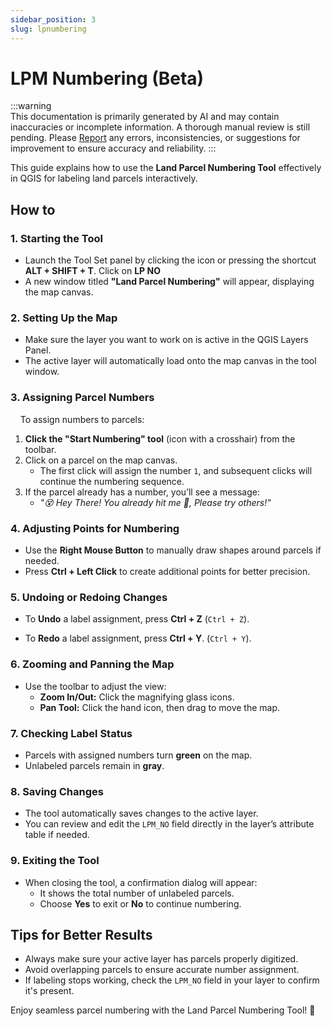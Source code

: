 ```yaml
---
sidebar_position: 3
slug: lpnumbering
---
```


# LPM Numbering (Beta)

:::warning  
This documentation is primarily generated by AI and may contain inaccuracies or incomplete information. A thorough manual review is still pending. Please [Report](../../feedback) any errors, inconsistencies, or suggestions for improvement to ensure accuracy and reliability.
:::  

This guide explains how to use the **Land Parcel Numbering Tool** effectively in QGIS for labeling land parcels interactively.

## How to

### 1. Starting the Tool

- Launch the Tool Set panel by clicking the icon or pressing the shortcut **ALT + SHIFT + T**. Click on **LP NO**
- A new window titled **"Land Parcel Numbering"** will appear, displaying the map canvas.

### 2. Setting Up the Map

- Make sure the layer you want to work on is active in the QGIS Layers Panel.
- The active layer will automatically load onto the map canvas in the tool window.

### 3. Assigning Parcel Numbers

    To assign numbers to parcels:

1. **Click the "Start Numbering" tool** (icon with a crosshair) from the toolbar.
2. Click on a parcel on the map canvas.
   - The first click will assign the number `1`, and subsequent clicks will continue the numbering sequence.
3. If the parcel already has a number, you’ll see a message:
   - *"😵 Hey There! You already hit me 🎯, Please try others!"*

### 4. Adjusting Points for Numbering

- Use the **Right Mouse Button** to manually draw shapes around parcels if needed.
- Press **Ctrl + Left Click** to create additional points for better precision.

### 5. Undoing or Redoing Changes

- To **Undo** a label assignment, press **Ctrl + Z** (`Ctrl + Z`).

- To **Redo** a label assignment, press **Ctrl + Y**. (`Ctrl + Y`).

### 6. Zooming and Panning the Map

- Use the toolbar to adjust the view:
  - **Zoom In/Out:** Click the magnifying glass icons.
  - **Pan Tool:** Click the hand icon, then drag to move the map.

### 7. Checking Label Status

- Parcels with assigned numbers turn **green** on the map.
- Unlabeled parcels remain in **gray**.

### 8. Saving Changes

- The tool automatically saves changes to the active layer.
- You can review and edit the `LPM_NO` field directly in the layer’s attribute table if needed.

### 9. Exiting the Tool

- When closing the tool, a confirmation dialog will appear:
  - It shows the total number of unlabeled parcels.
  - Choose **Yes** to exit or **No** to continue numbering.

## Tips for Better Results

- Always make sure your active layer has parcels properly digitized.
- Avoid overlapping parcels to ensure accurate number assignment.
- If labeling stops working, check the `LPM_NO` field in your layer to confirm it's present.

Enjoy seamless parcel numbering with the Land Parcel Numbering Tool! 🌟
